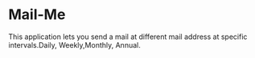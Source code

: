 # Mail-Me
This application lets you send a mail at different mail address at specific intervals.Daily, Weekly,Monthly, Annual.
